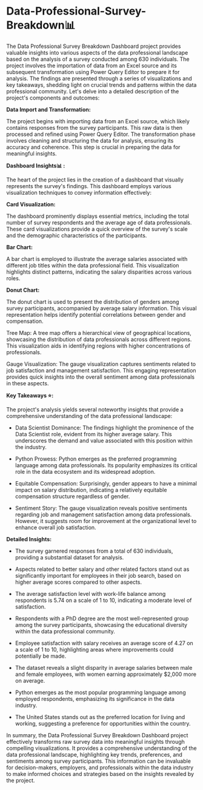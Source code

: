 # Data-Professional-Survey-Breakdown📊 

The Data Professional Survey Breakdown Dashboard project provides valuable insights into various aspects of the data professional landscape based on the analysis of a survey conducted among 630 individuals. The project involves the importation of data from an Excel source and its subsequent transformation using Power Query Editor to prepare it for analysis. The findings are presented through a series of visualizations and key takeaways, shedding light on crucial trends and patterns within the data professional community. Let's delve into a detailed description of the project's components and outcomes:

**Data Import and Transformation:**

The project begins with importing data from an Excel source, which likely contains responses from the survey participants. This raw data is then processed and refined using Power Query Editor. The transformation phase involves cleaning and structuring the data for analysis, ensuring its accuracy and coherence. This step is crucial in preparing the data for meaningful insights.

**Dashboard Insights📊 :**

The heart of the project lies in the creation of a dashboard that visually represents the survey's findings. This dashboard employs various visualization techniques to convey information effectively:

**Card Visualization:**

The dashboard prominently displays essential metrics, including the total number of survey respondents and the average age of data professionals. These card visualizations provide a quick overview of the survey's scale and the demographic characteristics of the participants.

**Bar Chart:**

A bar chart is employed to illustrate the average salaries associated with different job titles within the data professional field. This visualization highlights distinct patterns, indicating the salary disparities across various roles.

**Donut Chart:**

The donut chart is used to present the distribution of genders among survey participants, accompanied by average salary information. This visual representation helps identify potential correlations between gender and compensation.

Tree Map: A tree map offers a hierarchical view of geographical locations, showcasing the distribution of data professionals across different regions. This visualization aids in identifying regions with higher concentrations of professionals.

Gauge Visualization: The gauge visualization captures sentiments related to job satisfaction and management satisfaction. This engaging representation provides quick insights into the overall sentiment among data professionals in these aspects.

**Key Takeaways ⭐️:**

The project's analysis yields several noteworthy insights that provide a comprehensive understanding of the data professional landscape:

- Data Scientist Dominance: The findings highlight the prominence of the Data Scientist role, evident from its higher average salary. This underscores the demand and value associated with this position within the industry.

- Python Prowess: Python emerges as the preferred programming language among data professionals. Its popularity emphasizes its critical role in the data ecosystem and its widespread adoption.

- Equitable Compensation: Surprisingly, gender appears to have a minimal impact on salary distribution, indicating a relatively equitable compensation structure regardless of gender.

- Sentiment Story: The gauge visualization reveals positive sentiments regarding job and management satisfaction among data professionals. However, it suggests room for improvement at the organizational level to enhance overall job satisfaction.

**Detailed Insights:**

- The survey garnered responses from a total of 630 individuals, providing a substantial dataset for analysis.

- Aspects related to better salary and other related factors stand out as significantly important for employees in their job search, based on higher average scores compared to other aspects.

- The average satisfaction level with work-life balance among respondents is 5.74 on a scale of 1 to 10, indicating a moderate level of satisfaction.

- Respondents with a PhD degree are the most well-represented group among the survey participants, showcasing the educational diversity within the data professional community.

- Employee satisfaction with salary receives an average score of 4.27 on a scale of 1 to 10, highlighting areas where improvements could potentially be made.

- The dataset reveals a slight disparity in average salaries between male and female employees, with women earning approximately $2,000 more on average.

- Python emerges as the most popular programming language among employed respondents, emphasizing its significance in the data industry.

- The United States stands out as the preferred location for living and working, suggesting a preference for opportunities within the country.

In summary, the Data Professional Survey Breakdown Dashboard project effectively transforms raw survey data into meaningful insights through compelling visualizations. It provides a comprehensive understanding of the data professional landscape, highlighting key trends, preferences, and sentiments among survey participants. This information can be invaluable for decision-makers, employers, and professionals within the data industry to make informed choices and strategies based on the insights revealed by the project.


